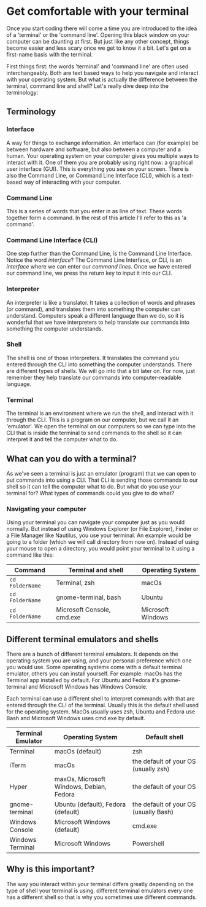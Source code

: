 # Get comfortable with your terminal

Once you start coding there will come a time you are introduced to the idea of a 'terminal' or the 'command line'. Opening this black window on your computer can be daunting at first. But just like any other concept, things become easier and less scary once we get to know it a bit. Let's get on a first-name basis with the terminal.

First things first: the words 'terminal' and 'command line' are often used interchangeably. Both are text based ways to help you navigate and interact with your operating system. But what is actually the difference between the terminal, command line and shell? Let's really dive deep into the terminology:

## Terminology

### Interface

A way for things to exchange information. An interface can (for example) be between hardware and software, but also between a computer and a human. Your operating system on your computer gives you multiple ways to interact with it. One of them you are probably using right now: a graphical user interface (GUI). This is everything you see on your screen. There is also the Command Line, or Command Line Interface (CLI), which is a text-based way of interacting with your computer.

### Command Line

This is a series of words that you enter in as line of text. These words together form a command. In the rest of this article I'll refer to this as 'a command'.

### Command Line Interface (CLI)

One step further than the Command Line, is the Command Line Interface. Notice the word _interface_? The Command Line Interface, or CLI, is an _interface_ where we can enter our _command lines_. Once we have entered our command line, we press the return key to input it into our CLI.

### Interpreter

An interpreter is like a translator. It takes a collection of words and phrases (or command), and translates them into something the computer can understand. Computers speak a different language than we do, so it is wonderful that we have interpreters to help translate our commands into something the computer understands.

### Shell

The shell is one of those interpreters. It translates the command you entered through the CLI into something the computer understands. There are different types of shells. We will go into that a bit later on. For now, just remember they help translate our commands into computer-readable language.

### Terminal

The terminal is an environment where we run the shell, and interact with it through the CLI. This is a program on our computer, but we call it an 'emulator'. We open the terminal on our computers so we can type into the CLI that is inside the terminal to send commands to the shell so it can interpret it and tell the computer what to do.

## What can you do with a terminal?

As we've seen a terminal is just an emulator (program) that we can open to put commands into using a CLI. That CLI is sending those commands to our shell so it can tell the computer what to do. But what do you use your terminal for? What types of commands could you give to do what?

### Navigating your computer

Using your terminal you can navigate your computer just as you would normally. But instead of using Windows Explorer (or File Explorer), Finder or a File Manager like Nautilus, you use your terminal. An example would be going to a folder (which we will call directory from now on). Instead of using your mouse to open a directory, you would point your terminal to it using a command like this:

| Command         | Terminal and shell         | Operating System  |
| --------------- | -------------------------- | ----------------- |
| `cd FolderName` | Terminal, zsh              | macOs             |
| `cd FolderName` | gnome-terminal, bash       | Ubuntu            |
| `cd FolderName`  | Microsoft Console, cmd.exe | Microsoft Windows |

## Different terminal emulators and shells

There are a bunch of different terminal emulators. It depends on the operating system you are using, and your personal preference which one you would use. Some operating systems come with a default terminal emulator, others you can install yourself. For example: macOs has the Terminal app installed by default. For Ubuntu and Fedora it's gnome-terminal and Microsoft Windows has Windows Console.

Each terminal can use a different shell to interpret commands with that are entered through the CLI of the terminal. Usually this is the default shell used for the operating system. MacOs usually uses zsh, Ubuntu and Fedora use Bash and Microsoft Windows uses cmd.exe by default.

| Terminal Emulator | Operating System                         | Default shell                         |
| ----------------- | ---------------------------------------- | ------------------------------------- |
| Terminal          | macOs (default)                          | zsh                                   |
| iTerm             | macOs                                    | the default of your OS (usually zsh)  |
| Hyper             | maxOs, Microsoft Windows, Debian, Fedora | the default of your OS                |
| gnome-terminal    | Ubuntu (default), Fedora (default)       | the default of your OS (usually Bash) |
| Windows Console   | Microsoft Windows (default)              | cmd.exe                               |
| Windows Terminal  | Microsoft Windows                        | Powershell                            |

## Why is this important?

The way you interact within your terminal differs greatly depending on the type of shell your terminal is using.
different terminal emulators
every one has a different shell so that is why you sometimes use different commands.
